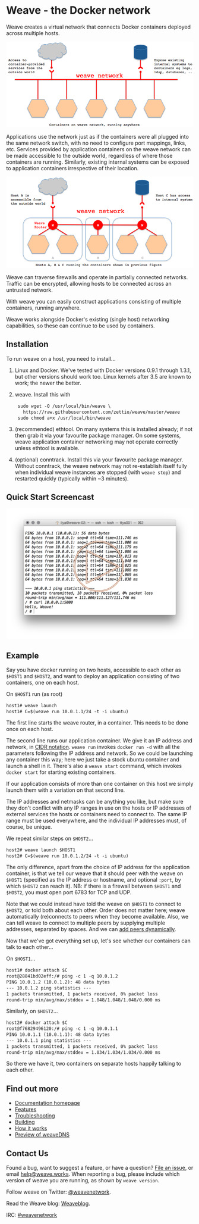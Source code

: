 # Weave - the Docker network

Weave creates a virtual network that connects Docker containers
deployed across multiple hosts.

![Weave Virtual Network](/docs/virtual-network.png?raw=true "Weave Virtual Network")

Applications use the network just as if the containers were all
plugged into the same network switch, with no need to configure port
mappings, links, etc. Services provided by application containers on
the weave network can be made accessible to the outside world,
regardless of where those containers are running. Similarly, existing
internal systems can be exposed to application containers irrespective
of their location.

![Weave Deployment](/docs/deployment.png?raw=true "Weave Deployment")

Weave can traverse firewalls and operate in partially connected
networks. Traffic can be encrypted, allowing hosts to be connected
across an untrusted network.

With weave you can easily construct applications consisting of
multiple containers, running anywhere.

Weave works alongside Docker's existing (single host) networking
capabilities, so these can continue to be used by containers.

## Installation

To run weave on a host, you need to install...

1. Linux and Docker. We've tested with Docker versions 0.9.1 through
   1.3.1, but other versions should work too. Linux kernels after 3.5
   are known to work; the newer the better.
2. weave. Install this with

        sudo wget -O /usr/local/bin/weave \
          https://raw.githubusercontent.com/zettio/weave/master/weave
        sudo chmod a+x /usr/local/bin/weave

3. (recommended) ethtool. On many systems this is installed already;
   if not then grab it via your favourite package manager. On some
   systems, weave application container networking may not operate
   correctly unless ethtool is available.

4. (optional) conntrack. Install this via your favourite package
   manager. Without conntrack, the weave network may not re-establish
   itself fully when individual weave instances are stopped (with
   `weave stop`) and restarted quickly (typically within ~3 minutes).

## Quick Start Screencast

<a href="http://youtu.be/k6r7yuSr0hE" alt="Click to watch the screencast" target="_blank">
  <img src="/docs/hello-screencast.png" />
</a>

## Example

Say you have docker running on two hosts, accessible to each other as
`$HOST1` and `$HOST2`, and want to deploy an application consisting of
two containers, one on each host.

On `$HOST1` run (as root)

    host1# weave launch
    host1# C=$(weave run 10.0.1.1/24 -t -i ubuntu)

The first line starts the weave router, in a container. This needs to
be done once on each host.

The second line runs our application container. We give it an IP
address and network, in
[CIDR notation](http://en.wikipedia.org/wiki/Classless_Inter-Domain_Routing#CIDR_notation).
`weave run` invokes `docker run -d` with all the parameters following
the IP address and network. So we could be launching any container
this way; here we just take a stock ubuntu container and launch a
shell in it. There's also a `weave start` command, which invokes
`docker start` for starting existing containers.

If our application consists of more than one container on this host we
simply launch them with a variation on that second line.

The IP addresses and netmasks can be anything you like, but make sure
they don't conflict with any IP ranges in use on the hosts or IP
addresses of external services the hosts or containers need to connect
to. The same IP range must be used everywhere, and the individual IP
addresses must, of course, be unique.

We repeat similar steps on `$HOST2`...

    host2# weave launch $HOST1
    host2# C=$(weave run 10.0.1.2/24 -t -i ubuntu)

The only difference, apart from the choice of IP address for the
application container, is that we tell our weave that it should peer
with the weave on `$HOST1` (specified as the IP address or hostname, and
optional `:port`, by which `$HOST2` can reach it). NB: if there is a
firewall between `$HOST1` and `$HOST2`, you must open port 6783 for TCP
and UDP.

Note that we could instead have told the weave on `$HOST1` to connect to
`$HOST2`, or told both about each other. Order does not matter here;
weave automatically (re)connects to peers when they become
available. Also, we can tell weave to connect to multiple peers by
supplying multiple addresses, separated by spaces. And we can
[add peers dynamically](http://zettio.github.io/weave/features.html#dynamic-topologies).

Now that we've got everything set up, let's see whether our containers
can talk to each other...

On `$HOST1`...

    host1# docker attach $C
    root@28841bd02eff:/# ping -c 1 -q 10.0.1.2
    PING 10.0.1.2 (10.0.1.2): 48 data bytes
    --- 10.0.1.2 ping statistics ---
    1 packets transmitted, 1 packets received, 0% packet loss
    round-trip min/avg/max/stddev = 1.048/1.048/1.048/0.000 ms

Similarly, on `$HOST2`...

    host2# docker attach $C
    root@f76829496120:/# ping -c 1 -q 10.0.1.1
    PING 10.0.1.1 (10.0.1.1): 48 data bytes
    --- 10.0.1.1 ping statistics ---
    1 packets transmitted, 1 packets received, 0% packet loss
    round-trip min/avg/max/stddev = 1.034/1.034/1.034/0.000 ms

So there we have it, two containers on separate hosts happily talking
to each other.

## Find out more

 * [Documentation homepage](http://zettio.github.io/weave/)
 * [Features](http://zettio.github.io/weave/features.html)
 * [Troubleshooting](http://zettio.github.io/weave/troubleshooting.html)
 * [Building](http://zettio.github.io/weave/building.html)
 * [How it works](http://zettio.github.io/weave/how-it-works.html)
 * [Preview of weaveDNS](http://weaveblog.com/2014/11/04/have-you-met-weavedns/)

## Contact Us

Found a bug, want to suggest a feature, or have a question?
[File an issue](https://github.com/zettio/weave/issues), or email
help@weave.works. When reporting a bug, please include which version of
weave you are running, as shown by `weave version`.

Follow weave on Twitter:
[@weavenetwork](https://twitter.com/weavenetwork).

Read the Weave blog:
[Weaveblog](http://weaveblog.com/).

IRC:
[#weavenetwork](https://botbot.me/freenode/weavenetwork/)

